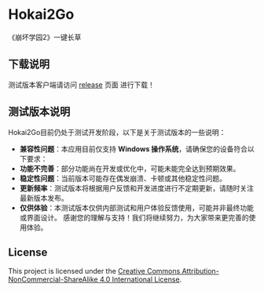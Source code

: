 # Hokai2Go
《崩坏学园2》一键长草

## 下载说明
测试版本客户端请访问 [release](https://github.com/TosakaWolf/Hokai2Go/releases) 页面 进行下载！

## 测试版本说明
Hokai2Go目前仍处于测试开发阶段，以下是关于测试版本的一些说明：

- **兼容性问题**：本应用目前仅支持 **Windows 操作系统**，请确保您的设备符合以下要求：
- **功能不完善**：部分功能尚在开发或优化中，可能未能完全达到预期效果。
- **稳定性问题**：当前版本可能存在偶发崩溃、卡顿或其他稳定性问题。
- **更新频率**：测试版本将根据用户反馈和开发进度进行不定期更新，请随时关注最新版本发布。
- **仅供体验**：本测试版本仅供内部测试和用户体验反馈使用，可能并非最终功能或界面设计。
感谢您的理解与支持！我们将继续努力，为大家带来更完善的使用体验。

## License
This project is licensed under the [Creative Commons Attribution-NonCommercial-ShareAlike 4.0 International License](https://creativecommons.org/licenses/by-nc-sa/4.0/).

